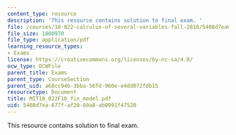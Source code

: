 ```yaml
---
content_type: resource
description: 'This resource contains solution to final exam. '
file: /courses/18-022-calculus-of-several-variables-fall-2010/5408d7ea677faf2089a8ab0991f47520_MIT18_022F10_fin_model.pdf
file_size: 1800970
file_type: application/pdf
learning_resource_types:
- Exams
license: https://creativecommons.org/licenses/by-nc-sa/4.0/
ocw_type: OCWFile
parent_title: Exams
parent_type: CourseSection
parent_uid: a68cc946-3bba-56fd-960e-e4dd072fdb15
resourcetype: Document
title: MIT18_022F10_fin_model.pdf
uid: 5408d7ea-677f-af20-89a8-ab0991f47520
---
```

This resource contains solution to final exam. 